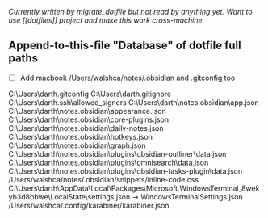 

*Currently written by migrate_dotfile but not read by anything yet. Want to use [[dotfiles]] project and make this work cross-machine.*
## Append-to-this-file "Database" of dotfile full paths

- [ ] Add macbook /Users/walshca/notes/.obsidian and .gitconfig too

C:\Users\darth\.gitconfig
C:\Users\darth\.gitignore
C:\Users\darth\.ssh\allowed_signers
C:\Users\darth\notes\.obsidian\app.json
C:\Users\darth\notes\.obsidian\appearance.json
C:\Users\darth\notes\.obsidian\core-plugins.json
C:\Users\darth\notes\.obsidian\daily-notes.json
C:\Users\darth\notes\.obsidian\hotkeys.json
C:\Users\darth\notes\.obsidian\graph.json
C:\Users\darth\notes\.obsidian\plugins\obsidian-outliner\data.json
C:\Users\darth\notes\.obsidian\plugins\omnisearch\data.json
C:\Users\darth\notes\.obsidian\plugins\obsidian-tasks-plugin\data.json
/Users/walshca/notes/.obsidian/snippets/inline-code.css
C:\Users\darth\AppData\Local\Packages\Microsoft.WindowsTerminal_8wekyb3d8bbwe\LocalState\settings.json -> WindowsTerminalSettings.json
/Users/walshca/.config/karabiner/karabiner.json

